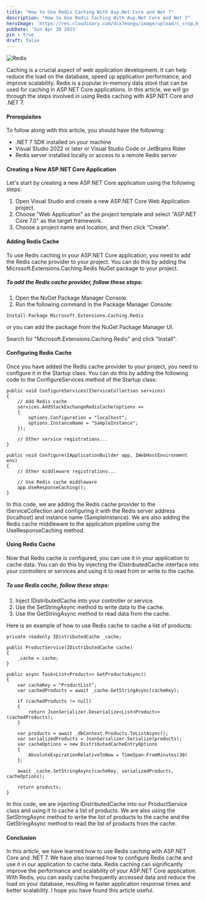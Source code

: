 ```yaml
---
title: "How to Use Redis Caching With Asp.Net Core and Net 7"
description: "How to Use Redis Caching With Asp.Net Core and Net 7"
heroImage: 'https://res.cloudinary.com/dcx7eongu/image/upload/c_crop,h_653,q_auto,w_1306/v1699812510/dotnet-image_ld6fjg.png'
pubDate: 'Sun Apr 30 2023'
pin : true
draft: false
---
```


![Redis](https://res.cloudinary.com/dcx7eongu/image/upload/v1682851876/redis_rwmq2o.png)

Caching is a crucial aspect of web application development. It can help reduce the load on the database, speed up application performance, and improve scalability. Redis is a popular in-memory data store that can be used for caching in ASP.NET Core applications. In this article, we will go through the steps involved in using Redis caching with ASP.NET Core and .NET 7.

#### Prerequisites

To follow along with this article, you should have the following:

- .NET 7 SDK installed on your machine
- Visual Studio 2022 or later or Visual Studio Code or JetBrains Rider
- Redis server installed locally or access to a remote Redis server

#### Creating a New ASP.NET Core Application
Let's start by creating a new ASP.NET Core application using the following steps:

1. Open Visual Studio and create a new ASP.NET Core Web Application project.
2. Choose "Web Application" as the project template and select "ASP.NET Core 7.0" as the target framework.
3. Choose a project name and location, and then click "Create".


#### Adding Redis Cache
To use Redis caching in your ASP.NET Core application, you need to add the Redis cache provider to your project. You can do this by adding the Microsoft.Extensions.Caching.Redis NuGet package to your project.

##### To add the Redis cache provider, follow these steps:
1. Open the NuGet Package Manager Console.
2. Run the following command in the Package Manager Console:
```
Install-Package Microsoft.Extensions.Caching.Redis
```
or you can add the package from the NuGet Package Manager UI.

Search for "Microsoft.Extensions.Caching.Redis" and click "Install".

#### Configuring Redis Cache
Once you have added the Redis cache provider to your project, you need to configure it in the Startup class. You can do this by adding the following code to the ConfigureServices method of the Startup class:
```
public void ConfigureServices(IServiceCollection services)
{
    // Add Redis cache
    services.AddStackExchangeRedisCache(options =>
    {
        options.Configuration = "localhost";
        options.InstanceName = "SampleInstance";
    });

    // Other service registrations...
}

public void Configure(IApplicationBuilder app, IWebHostEnvironment env)
{
    // Other middleware registrations...

    // Use Redis cache middleware
    app.UseResponseCaching();
}
```

In this code, we are adding the Redis cache provider to the IServiceCollection and configuring it with the Redis server address (localhost) and instance name (SampleInstance). We are also adding the Redis cache middleware to the application pipeline using the UseResponseCaching method.

#### Using Redis Cache
Now that Redis cache is configured, you can use it in your application to cache data. You can do this by injecting the IDistributedCache interface into your controllers or services and using it to read from or write to the cache.

##### To use Redis cache, follow these steps:

1. Inject IDistributedCache into your controller or service.
2. Use the SetStringAsync method to write data to the cache.
3. Use the GetStringAsync method to read data from the cache.

Here is an example of how to use Redis cache to cache a list of products:

```
private readonly IDistributedCache _cache;

public ProductService(IDistributedCache cache)
{
    _cache = cache;
}

public async Task<List<Product>> GetProductsAsync()
{
    var cacheKey = "ProductList";
    var cachedProducts = await _cache.GetStringAsync(cacheKey);

    if (cachedProducts != null)
    {
        return JsonSerializer.Deserialize<List<Product>>(cachedProducts);
    }

    var products = await _dbContext.Products.ToListAsync();
    var serializedProducts = JsonSerializer.Serialize(products);
    var cacheOptions = new DistributedCacheEntryOptions
    {
        AbsoluteExpirationRelativeToNow = TimeSpan.FromMinutes(30)
    };

    await _cache.SetStringAsync(cacheKey, serializedProducts, cacheOptions);

    return products;
}
```

In this code, we are injecting IDistributedCache into our ProductService class and using it to cache a list of products. We are also using the SetStringAsync method to write the list of products to the cache and the GetStringAsync method to read the list of products from the cache.

#### Conclusion

In this article, we have learned how to use Redis caching with ASP.NET Core and .NET 7. We have also learned how to configure Redis cache and use it in our application to cache data. Redis caching can significantly improve the performance and scalability of your ASP.NET Core application. With Redis, you can easily cache frequently accessed data and reduce the load on your database, resulting in faster application response times and better scalability. I hope you have found this article useful. 

[def]: ../../images/redis.png